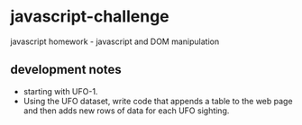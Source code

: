 # javascript-challenge
javascript homework - javascript and DOM manipulation

## development notes
- starting with UFO-1.  
- Using the UFO dataset, write code that appends a table to the web page and then adds new rows of data for each UFO sighting.
